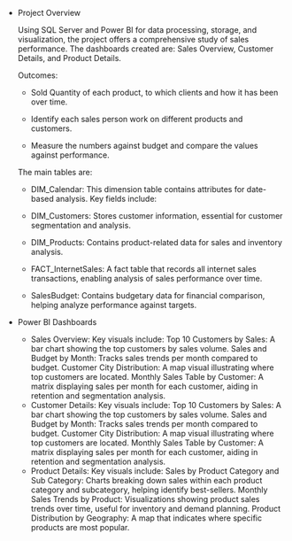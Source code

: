 
- Project Overview

  Using SQL Server and Power BI for data processing, storage, and visualization, the project offers a comprehensive study of sales performance. The dashboards created are:    Sales Overview, Customer Details, and Product Details.

  Outcomes:
    * Sold Quantity of each product, to which clients and how it has been over time.
    
    * Identify each sales person work on different products and customers.
    
    * Measure the numbers against budget and compare the values against performance.
  
  The main tables are:
    
    * DIM_Calendar: This dimension table contains attributes for date-based analysis. Key fields include:
    
    * DIM_Customers: Stores customer information, essential for customer segmentation and analysis. 
    
    * DIM_Products: Contains product-related data for sales and inventory analysis.
    
    * FACT_InternetSales: A fact table that records all internet sales transactions, enabling analysis of sales performance over time. 
    
    * SalesBudget: Contains budgetary data for financial comparison, helping analyze performance against targets. 

- Power BI Dashboards
   * Sales Overview:
    Key visuals include:
    Top 10 Customers by Sales: A bar chart showing the top customers by sales volume.
    Sales and Budget by Month: Tracks sales trends per month compared to budget.
    Customer City Distribution: A map visual illustrating where top customers are located.
    Monthly Sales Table by Customer: A matrix displaying sales per month for each customer, aiding in retention and segmentation analysis.
   * Customer Details:
    Key visuals include:
    Top 10 Customers by Sales: A bar chart showing the top customers by sales volume.
    Sales and Budget by Month: Tracks sales trends per month compared to budget.
    Customer City Distribution: A map visual illustrating where top customers are located.
    Monthly Sales Table by Customer: A matrix displaying sales per month for each customer, aiding in retention and segmentation analysis.
   * Product Details:
    Key visuals include:
    Sales by Product Category and Sub Category: Charts breaking down sales within each product category and subcategory, helping identify best-sellers.
    Monthly Sales Trends by Product: Visualizations showing product sales trends over time, useful for inventory and demand planning.
    Product Distribution by Geography: A map that indicates where specific products are most popular.

